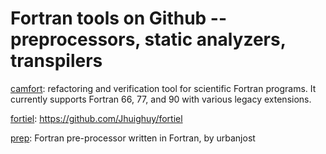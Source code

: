 # Fortran tools on Github -- preprocessors, static analyzers, transpilers

[camfort](https://github.com/camfort/camfort): refactoring and verification tool for scientific Fortran programs. It currently supports Fortran 66, 77, and 90 with various legacy extensions.

[fortiel](https://github.com/Jhuighuy/fortiel): https://github.com/Jhuighuy/fortiel

[prep](https://github.com/urbanjost/prep): Fortran pre-processor written in Fortran, by urbanjost


